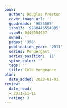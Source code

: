 ```yaml
---
book:
  author: Douglas Preston
  cover_image_url: ''
  goodreads: '9655505'
  isbn13: '9780446554985'
  isbn9: 0446554987
  owned: ''
  pages: '356'
  publication_year: '2011'
  series: Pendergast
  series_position: '11'
  spine_color: ''
  tags: ''
  title: Cold Vengeance
plan:
  date_added: 2023-01-01
review:
  date_read:
  - 2011-11-11
  rating: 3
---
```

